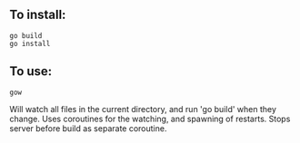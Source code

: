 ## To install:
```
go build
go install
```

## To use:
```
gow
```

Will watch all files in the current directory, and run 'go build' when they change.
Uses coroutines for the watching, and spawning of restarts. 
Stops server before build as separate coroutine.